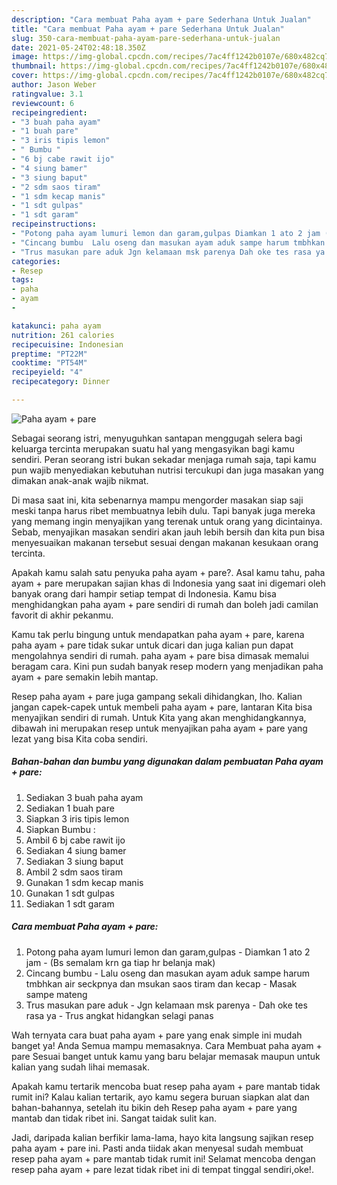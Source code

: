 ```yaml
---
description: "Cara membuat Paha ayam + pare Sederhana Untuk Jualan"
title: "Cara membuat Paha ayam + pare Sederhana Untuk Jualan"
slug: 350-cara-membuat-paha-ayam-pare-sederhana-untuk-jualan
date: 2021-05-24T02:48:18.350Z
image: https://img-global.cpcdn.com/recipes/7ac4ff1242b0107e/680x482cq70/paha-ayam-pare-foto-resep-utama.jpg
thumbnail: https://img-global.cpcdn.com/recipes/7ac4ff1242b0107e/680x482cq70/paha-ayam-pare-foto-resep-utama.jpg
cover: https://img-global.cpcdn.com/recipes/7ac4ff1242b0107e/680x482cq70/paha-ayam-pare-foto-resep-utama.jpg
author: Jason Weber
ratingvalue: 3.1
reviewcount: 6
recipeingredient:
- "3 buah paha ayam"
- "1 buah pare"
- "3 iris tipis lemon"
- " Bumbu "
- "6 bj cabe rawit ijo"
- "4 siung bamer"
- "3 siung baput"
- "2 sdm saos tiram"
- "1 sdm kecap manis"
- "1 sdt gulpas"
- "1 sdt garam"
recipeinstructions:
- "Potong paha ayam lumuri lemon dan garam,gulpas Diamkan 1 ato 2 jam (Bs semalam krn ga tiap hr belanja mak)"
- "Cincang bumbu  Lalu oseng dan masukan ayam aduk sampe harum tmbhkan air seckpnya dan msukan saos tiram dan kecap Masak sampe mateng"
- "Trus masukan pare aduk Jgn kelamaan msk parenya Dah oke tes rasa ya Trus angkat hidangkan selagi panas"
categories:
- Resep
tags:
- paha
- ayam
- 

katakunci: paha ayam  
nutrition: 261 calories
recipecuisine: Indonesian
preptime: "PT22M"
cooktime: "PT54M"
recipeyield: "4"
recipecategory: Dinner

---
```



![Paha ayam + pare](https://img-global.cpcdn.com/recipes/7ac4ff1242b0107e/680x482cq70/paha-ayam-pare-foto-resep-utama.jpg)

Sebagai seorang istri, menyuguhkan santapan menggugah selera bagi keluarga tercinta merupakan suatu hal yang mengasyikan bagi kamu sendiri. Peran seorang istri bukan sekadar menjaga rumah saja, tapi kamu pun wajib menyediakan kebutuhan nutrisi tercukupi dan juga masakan yang dimakan anak-anak wajib nikmat.

Di masa  saat ini, kita sebenarnya mampu mengorder masakan siap saji meski tanpa harus ribet membuatnya lebih dulu. Tapi banyak juga mereka yang memang ingin menyajikan yang terenak untuk orang yang dicintainya. Sebab, menyajikan masakan sendiri akan jauh lebih bersih dan kita pun bisa menyesuaikan makanan tersebut sesuai dengan makanan kesukaan orang tercinta. 



Apakah kamu salah satu penyuka paha ayam + pare?. Asal kamu tahu, paha ayam + pare merupakan sajian khas di Indonesia yang saat ini digemari oleh banyak orang dari hampir setiap tempat di Indonesia. Kamu bisa menghidangkan paha ayam + pare sendiri di rumah dan boleh jadi camilan favorit di akhir pekanmu.

Kamu tak perlu bingung untuk mendapatkan paha ayam + pare, karena paha ayam + pare tidak sukar untuk dicari dan juga kalian pun dapat mengolahnya sendiri di rumah. paha ayam + pare bisa dimasak memalui beragam cara. Kini pun sudah banyak resep modern yang menjadikan paha ayam + pare semakin lebih mantap.

Resep paha ayam + pare juga gampang sekali dihidangkan, lho. Kalian jangan capek-capek untuk membeli paha ayam + pare, lantaran Kita bisa menyajikan sendiri di rumah. Untuk Kita yang akan menghidangkannya, dibawah ini merupakan resep untuk menyajikan paha ayam + pare yang lezat yang bisa Kita coba sendiri.

<!--inarticleads1-->

##### Bahan-bahan dan bumbu yang digunakan dalam pembuatan Paha ayam + pare:

1. Sediakan 3 buah paha ayam
1. Sediakan 1 buah pare
1. Siapkan 3 iris tipis lemon
1. Siapkan  Bumbu :
1. Ambil 6 bj cabe rawit ijo
1. Sediakan 4 siung bamer
1. Sediakan 3 siung baput
1. Ambil 2 sdm saos tiram
1. Gunakan 1 sdm kecap manis
1. Gunakan 1 sdt gulpas
1. Sediakan 1 sdt garam




<!--inarticleads2-->

##### Cara membuat Paha ayam + pare:

1. Potong paha ayam lumuri lemon dan garam,gulpas - Diamkan 1 ato 2 jam - (Bs semalam krn ga tiap hr belanja mak)
1. Cincang bumbu  - Lalu oseng dan masukan ayam aduk sampe harum tmbhkan air seckpnya dan msukan saos tiram dan kecap - Masak sampe mateng
1. Trus masukan pare aduk - Jgn kelamaan msk parenya - Dah oke tes rasa ya - Trus angkat hidangkan selagi panas




Wah ternyata cara buat paha ayam + pare yang enak simple ini mudah banget ya! Anda Semua mampu memasaknya. Cara Membuat paha ayam + pare Sesuai banget untuk kamu yang baru belajar memasak maupun untuk kalian yang sudah lihai memasak.

Apakah kamu tertarik mencoba buat resep paha ayam + pare mantab tidak rumit ini? Kalau kalian tertarik, ayo kamu segera buruan siapkan alat dan bahan-bahannya, setelah itu bikin deh Resep paha ayam + pare yang mantab dan tidak ribet ini. Sangat taidak sulit kan. 

Jadi, daripada kalian berfikir lama-lama, hayo kita langsung sajikan resep paha ayam + pare ini. Pasti anda tiidak akan menyesal sudah membuat resep paha ayam + pare mantab tidak rumit ini! Selamat mencoba dengan resep paha ayam + pare lezat tidak ribet ini di tempat tinggal sendiri,oke!.

